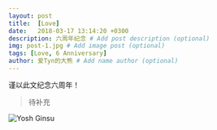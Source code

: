 ```yaml
---
layout: post
title:  [Love]
date:   2018-03-17 13:14:20 +0300
description: 六周年纪念 # Add post description (optional)
img: post-1.jpg # Add image post (optional)
tags: [Love, 6 Anniversary]
author: 爱Tyn的大熊 # Add name author (optional)
---
```

谨以此文纪念六周年！

> 待补充

![Yosh Ginsu]({{site.baseurl}}/assets/img/yosh-ginsu.jpg)


